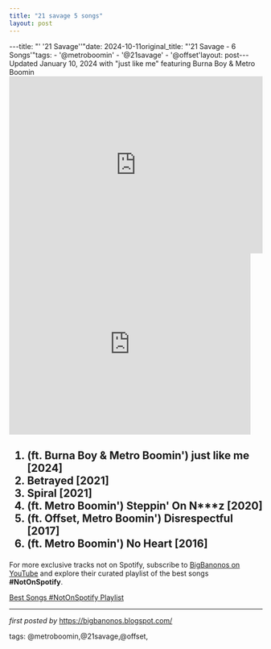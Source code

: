```yaml
---
title: "21 savage 5 songs"
layout: post
---
```

---title: "' '21 Savage''"date: 2024-10-11original_title: "'21 Savage - 6 Songs'"tags:  - '@metroboomin'  - '@21savage'  - '@offset'layout: post---Updated January 10, 2024 with "just like me" featuring Burna Boy & Metro Boomin<iframe src="https://open.spotify.com/embed/playlist/6voPkDCOFt3pdI50BTBxYa?utm_source=generator" width="100%" height="352" frameBorder="0" allowfullscreen="" allow="autoplay; clipboard-write; encrypted-media; fullscreen; picture-in-picture" loading="lazy"></iframe> <iframe frameborder="0" height="360" src="https://youtube.com/embed/yqr5m5-E8Ps?list=PLtuNtuTatqI342UZmo7vpbptbHrCORVSa" width="480"></iframe><h2><ol><li>(ft. Burna Boy & Metro Boomin') just like me [2024]</li><li>Betrayed [2021]</li><li>Spiral [2021]</li><li>(ft. Metro Boomin') Steppin' On N***z [2020]</li><li>(ft. Offset, Metro Boomin') Disrespectful [2017]</li><li>(ft. Metro Boomin') No Heart [2016]</li></ol></h2><!--Subscribe and Playlist Links--><div>    <p>For more exclusive tracks not on Spotify, subscribe to <a href="https://www.youtube.com/@BigBanonos" target="_blank">BigBanonos on YouTube</a> and explore their curated playlist of the best songs <strong>#NotOnSpotify</strong>.</p>    <p><a href="https://www.youtube.com/playlist?list=PLtuNtuTatqI0kFahUCbtbfenC_ET5O_tr" target="_blank">Best Songs #NotOnSpotify Playlist<br /></a></p></div><hr /><p><em>first posted by</em> <a href="https://bigbanonos.blogspot.com/" rel="noopener" target="_new">https://bigbanonos.blogspot.com/</a></p><p>tags: @metroboomin,@21savage,@offset,</p>